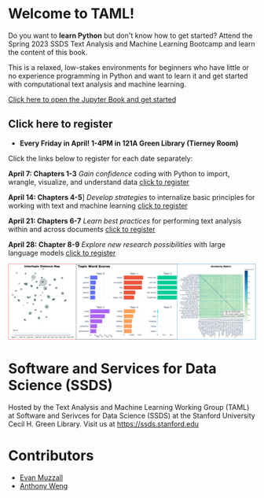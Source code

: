 # Welcome to TAML!

Do you want to **learn Python** but don't know how to get started? Attend the Spring 2023 SSDS Text Analysis and Machine Learning Bootcamp and learn the content of this book. 

This is a relaxed, low-stakes environments for beginners who have little or no experience programming in Python and want to learn it and get started with computational text analysis and machine learning. 

[Click here to open the Jupyter Book and get started](https://eastbayev.github.io/SSDS-TAML/intro.html)

## Click here to register

* **Every Friday in April! 1-4PM in 121A Green Library (Tierney Room)** 

Click the links below to register for each date separately: 

**April 7: Chapters 1-3** _Gain confidence_ coding with Python to import, wrangle, visualize, and understand data [click to register](https://appointments.library.stanford.edu/event/10385304)

**April 14: Chapters 4-5**] _Develop strategies_ to internalize basic principles for working with text and machine learning [click to register](https://appointments.library.stanford.edu/event/10385307)

**April 21: Chapters 6-7** _Learn best practices_ for performing text analysis within and across documents [click to register](https://appointments.library.stanford.edu/event/10385314)

**April 28: Chapter 8-9** _Explore new research possibilities_ with large language models [click to register](https://appointments.library.stanford.edu/event/10385321)

![triviz](spring2023/img/triviz.png)

# Software and Services for Data Science (SSDS)
Hosted by the Text Analysis and Machine Learning Working Group (TAML) at Software and Serivces for Data Science (SSDS) at the Stanford University Cecil H. Green Library. Visit us at https://ssds.stanford.edu

# Contributors
* [Evan Muzzall](https://library.stanford.edu/people/muzzall)
* [Anthony Weng](https://www.linkedin.com/in/anthony-weng-355033178)
